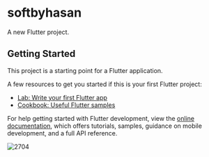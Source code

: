 # softbyhasan

A new Flutter project.

## Getting Started

This project is a starting point for a Flutter application.

A few resources to get you started if this is your first Flutter project:

- [Lab: Write your first Flutter app](https://docs.flutter.dev/get-started/codelab)
- [Cookbook: Useful Flutter samples](https://docs.flutter.dev/cookbook)

For help getting started with Flutter development, view the
[online documentation](https://docs.flutter.dev/), which offers tutorials,
samples, guidance on mobile development, and a full API reference.


![2704](https://github.com/SoftEngHasan/Flutter--RestAPI--Firebase/assets/80910782/0c254a4e-7ccb-4e7e-a4a6-48ffe6b51b6f)
